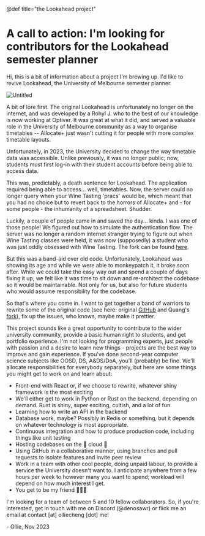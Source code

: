 @def title="the Lookahead project"

# A call to action: I'm looking for contributors for the Lookahead semester planner

Hi, this is a bit of information about a project I'm brewing up. I'd like to revive Lookahead, the University of Melbourne semester planner.

![Untitled](/assets/portfolio/Untitled.png)

A bit of lore first. The original Lookahead is unfortunately no longer on the internet, and was developed by a Rohyl J. who to the best of our knowledge is now working at Optiver. It was great at what it did, and served a valuable role in the University of Melbourne community as a way to organise timetables -- Allocate+ just wasn't cutting it for people with more complex timetable layouts.

Unfortunately, in 2023, the University decided to change the way timetable data was accessible. Unlike previously, it was no longer public; now, students must first log-in with their student accounts before being able to access data.

This was, predictably, a death sentence for Lookahead. The application required being able to access... well, timetables. Now, the server could no longer query when your Wine Tasting 'pracs' would be, which meant that you had no choice but to revert back to the horrors of Allocate+ and - for some people - the inhumanity of a spreadsheet. Shudder.

Luckily, a couple of people came in and saved the day... kinda. I was one of those people! We figured out how to simulate the authentication flow. The server was no longer a random internet stranger trying to figure out when Wine Tasting classes were held, it was now (supposedly) a student who was just oddly obsessed with Wine Tasting. The fork can be found [here](https://theepiccowoflife-lookahead.herokuapp.com/).

But this was a band-aid over old code. Unfortunately, Lookahead was showing its age and while we were able to monkeypatch it, it broke soon after. While we could take the easy way out and spend a couple of days fixing it up, we felt like it was time to sit down and re-architect the codebase so it would be maintainable. Not only for us, but also for future students who would assume responsibility for the codebase.

So that's where you come in. I want to get together a band of warriors to rewrite some of the original code (see here: original [GitHub](https://github.com/Trontor/lookahead/) and Quang's [fork](https://github.com/theepiccowoflife/lookahead/)), fix up the issues, who knows, maybe make it prettier.

This project sounds like a great opportunity to contribute to the wider university community, provide a basic human right to students, and get portfolio experience. I'm not looking for programming experts, just people with passion and a desire to learn new things - projects are the best way to improve and gain experience. If you've done second-year computer science subjects like OOSD, DS, A&DS/DoA, you'll (probably) be fine. We'll allocate responsibilities for everybody separately, but here are some things you might get to work on and learn about:

- Front-end with React or, if we choose to rewrite, whatever shiny framework is the most exciting
- We'll either get to work in Python or Rust on the backend, depending on demand. Rust is shiny, super exciting, cultish, and a lot of fun.
- Learning how to write an API in the backend
- Database work, maybe? Possibly in Redis or something, but it depends on whatever technology is most appropriate.
- Continuous integration and how to produce production code, including things like unit testing
- Hosting codebases on the 💭 cloud 💭
- Using GitHub in a collaborative manner, using branches and pull requests to isolate features and invite peer review
- Work in a team with other cool people, doing unpaid labour, to provide a service the University doesn't want to. I anticipate anywhere from a few hours per week to however many you want to spend; workload will depend on how much interest I get.
- You get to be my friend 🤩🗿😭

I'm looking for a team of between 5 and 10 fellow collaborators. So, if you're interested, get in touch with me on Discord (@denosawr) or flick me an email at contact [at] olliecheng [dot] me!

\- Ollie, Nov 2023